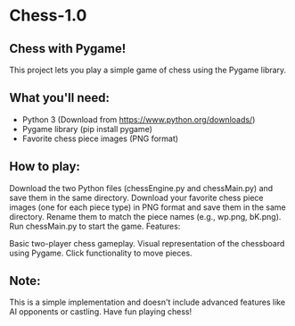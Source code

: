 # Chess-1.0
## Chess with Pygame!
This project lets you play a simple game of chess using the Pygame library.

## What you'll need:

- Python 3 (Download from https://www.python.org/downloads/)
- Pygame library (pip install pygame)
- Favorite chess piece images (PNG format)
## How to play:

Download the two Python files (chessEngine.py and chessMain.py) and save them in the same directory.
Download your favorite chess piece images (one for each piece type) in PNG format and save them in the same directory. Rename them to match the piece names (e.g., wp.png, bK.png).
Run chessMain.py to start the game.
Features:

Basic two-player chess gameplay.
Visual representation of the chessboard using Pygame.
Click functionality to move pieces. 
## Note:

This is a simple implementation and doesn't include advanced features like AI opponents or castling.
Have fun playing chess!

